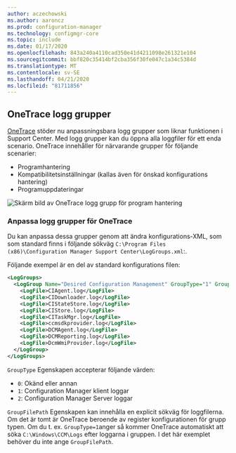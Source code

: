```yaml
---
author: aczechowski
ms.author: aaroncz
ms.prod: configuration-manager
ms.technology: configmgr-core
ms.topic: include
ms.date: 01/17/2020
ms.openlocfilehash: 843a240a4110cad350e41d4211098e261321e104
ms.sourcegitcommit: bbf820c35414bf2cba356f30fe047c1a34c5384d
ms.translationtype: MT
ms.contentlocale: sv-SE
ms.lasthandoff: 04/21/2020
ms.locfileid: "81711856"
---
```

## <a name="onetrace-log-groups"></a><a name="bkmk_onetrace"></a>OneTrace logg grupper

<!--5559993-->

[OneTrace](../../../../support/support-center-onetrace.md) stöder nu anpassningsbara logg grupper som liknar funktionen i Support Center. Med logg grupper kan du öppna alla loggfiler för ett enda scenario. OneTrace innehåller för närvarande grupper för följande scenarier:

- Programhantering
- Kompatibilitetsinställningar (kallas även för önskad konfigurations hantering)
- Programuppdateringar

![Skärm bild av OneTrace logg grupp för program hantering](../../media/5559993-onetrace-log-groups.png)

### <a name="customize-onetrace-log-groups"></a>Anpassa logg grupper för OneTrace

Du kan anpassa dessa grupper genom att ändra konfigurations-XML, som som standard finns i följande sökväg `C:\Program Files (x86)\Configuration Manager Support Center\LogGroups.xml`:.

Följande exempel är en del av standard konfigurations filen:

``` XML
<LogGroups>
  <LogGroup Name="Desired Configuration Management" GroupType="1" GroupFilePath="">
    <LogFile>CIAgent.log</LogFile>
    <LogFile>CIDownloader.log</LogFile>
    <LogFile>CIStateStore.log</LogFile>
    <LogFile>CIStore.log</LogFile>
    <LogFile>CITaskMgr.log</LogFile>
    <LogFile>ccmsdkprovider.log</LogFile>
    <LogFile>DCMAgent.log</LogFile>
    <LogFile>DCMReporting.log</LogFile>
    <LogFile>DcmWmiProvider.log</LogFile>
  </LogGroup>
</LogGroups>
```

`GroupType` Egenskapen accepterar följande värden:

- `0`: Okänd eller annan
- `1`: Configuration Manager klient loggar
- `2`: Configuration Manager Server loggar

`GroupFilePath` Egenskapen kan innehålla en explicit sökväg för loggfilerna. Om det är tomt är OneTrace beroende av register konfigurationen för grupp typen. Om du t. ex. `GroupType=1`anger så kommer OneTrace automatiskt att söka `C:\Windows\CCM\Logs` efter loggarna i gruppen. I det här exemplet behöver du inte ange `GroupFilePath`.
